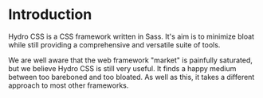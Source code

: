 # Introduction

Hydro CSS is a CSS framework written in Sass. It's aim is to minimize bloat while still providing a comprehensive and versatile suite of tools.

We are well aware that the web framework "market" is painfully saturated, but we believe Hydro CSS is still very useful. It finds a happy medium between too bareboned and too bloated. As well as this, it takes a different approach to most other frameworks.